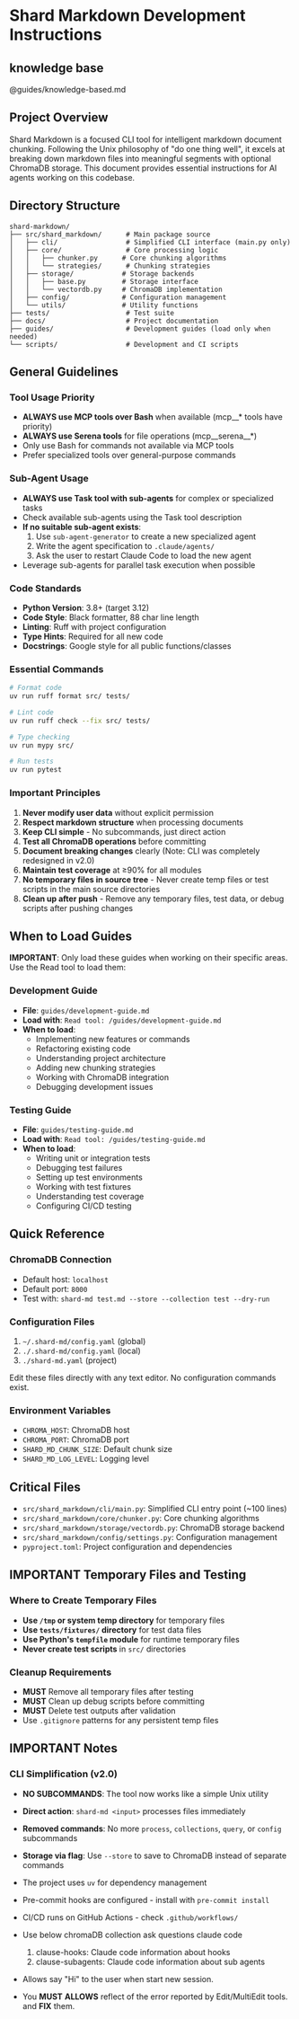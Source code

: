 # Shard Markdown Development Instructions

## knowledge base
@guides/knowledge-based.md

## Project Overview

Shard Markdown is a focused CLI tool for intelligent markdown document chunking. Following the Unix philosophy of "do one thing well", it excels at breaking down markdown files into meaningful segments with optional ChromaDB storage. This document provides essential instructions for AI agents working on this codebase.

## Directory Structure

```
shard-markdown/
├── src/shard_markdown/      # Main package source
│   ├── cli/                 # Simplified CLI interface (main.py only)
│   ├── core/                # Core processing logic
│   │   ├── chunker.py      # Core chunking algorithms
│   │   └── strategies/      # Chunking strategies
│   ├── storage/            # Storage backends
│   │   ├── base.py         # Storage interface
│   │   └── vectordb.py     # ChromaDB implementation
│   ├── config/             # Configuration management
│   └── utils/              # Utility functions
├── tests/                   # Test suite
├── docs/                    # Project documentation
├── guides/                  # Development guides (load only when needed)
└── scripts/                 # Development and CI scripts
```

## General Guidelines

### Tool Usage Priority
- **ALWAYS use MCP tools over Bash** when available (mcp__* tools have priority)
- **ALWAYS use Serena tools** for file operations (mcp__serena__*)
- Only use Bash for commands not available via MCP tools
- Prefer specialized tools over general-purpose commands

### Sub-Agent Usage
- **ALWAYS use Task tool with sub-agents** for complex or specialized tasks
- Check available sub-agents using the Task tool description
- **If no suitable sub-agent exists**:
  1. Use `sub-agent-generator` to create a new specialized agent
  2. Write the agent specification to `.claude/agents/`
  3. Ask the user to restart Claude Code to load the new agent
- Leverage sub-agents for parallel task execution when possible

### Code Standards
- **Python Version**: 3.8+ (target 3.12)
- **Code Style**: Black formatter, 88 char line length
- **Linting**: Ruff with project configuration
- **Type Hints**: Required for all new code
- **Docstrings**: Google style for all public functions/classes

### Essential Commands
```bash
# Format code
uv run ruff format src/ tests/

# Lint code
uv run ruff check --fix src/ tests/

# Type checking
uv run mypy src/

# Run tests
uv run pytest
```

### Important Principles
1. **Never modify user data** without explicit permission
2. **Respect markdown structure** when processing documents
3. **Keep CLI simple** - No subcommands, just direct action
4. **Test all ChromaDB operations** before committing
5. **Document breaking changes** clearly (Note: CLI was completely redesigned in v2.0)
6. **Maintain test coverage** at ≥90% for all modules
7. **No temporary files in source tree** - Never create temp files or test scripts in the main source directories
8. **Clean up after push** - Remove any temporary files, test data, or debug scripts after pushing changes

## When to Load Guides

**IMPORTANT**: Only load these guides when working on their specific areas. Use the Read tool to load them:

### Development Guide
- **File**: `guides/development-guide.md`
- **Load with**: `Read tool: /guides/development-guide.md`
- **When to load**:
  - Implementing new features or commands
  - Refactoring existing code
  - Understanding project architecture
  - Adding new chunking strategies
  - Working with ChromaDB integration
  - Debugging development issues

### Testing Guide
- **File**: `guides/testing-guide.md`
- **Load with**: `Read tool: /guides/testing-guide.md`
- **When to load**:
  - Writing unit or integration tests
  - Debugging test failures
  - Setting up test environments
  - Working with test fixtures
  - Understanding test coverage
  - Configuring CI/CD testing

## Quick Reference

### ChromaDB Connection
- Default host: `localhost`
- Default port: `8000`
- Test with: `shard-md test.md --store --collection test --dry-run`

### Configuration Files
1. `~/.shard-md/config.yaml` (global)
2. `./.shard-md/config.yaml` (local)
3. `./shard-md.yaml` (project)

Edit these files directly with any text editor. No configuration commands exist.

### Environment Variables
- `CHROMA_HOST`: ChromaDB host
- `CHROMA_PORT`: ChromaDB port
- `SHARD_MD_CHUNK_SIZE`: Default chunk size
- `SHARD_MD_LOG_LEVEL`: Logging level

## Critical Files

- `src/shard_markdown/cli/main.py`: Simplified CLI entry point (~100 lines)
- `src/shard_markdown/core/chunker.py`: Core chunking algorithms
- `src/shard_markdown/storage/vectordb.py`: ChromaDB storage backend
- `src/shard_markdown/config/settings.py`: Configuration management
- `pyproject.toml`: Project configuration and dependencies

## **IMPORTANT** Temporary Files and Testing

### Where to Create Temporary Files
- **Use `/tmp` or system temp directory** for temporary files
- **Use `tests/fixtures/` directory** for test data files
- **Use Python's `tempfile` module** for runtime temporary files
- **Never create test scripts** in `src/` directories

### Cleanup Requirements
- **MUST** Remove all temporary files after testing
- **MUST** Clean up debug scripts before committing
- **MUST** Delete test outputs after validation
- Use `.gitignore` patterns for any persistent temp files

## **IMPORTANT** Notes

### CLI Simplification (v2.0)
- **NO SUBCOMMANDS**: The tool now works like a simple Unix utility
- **Direct action**: `shard-md <input>` processes files immediately
- **Removed commands**: No more `process`, `collections`, `query`, or `config` subcommands
- **Storage via flag**: Use `--store` to save to ChromaDB instead of separate commands

- The project uses `uv` for dependency management
- Pre-commit hooks are configured - install with `pre-commit install`
- CI/CD runs on GitHub Actions - check `.github/workflows/`
- Use below chromaDB collection ask questions claude code
    1. clause-hooks: Claude code information about hooks
    2. clause-subagents: Claude code information about sub agents
- Allows say "Hi" to the user when start new session.
- You **MUST** **ALLOWS** reflect of the error reported by Edit/MultiEdit tools. and **FIX** them.
